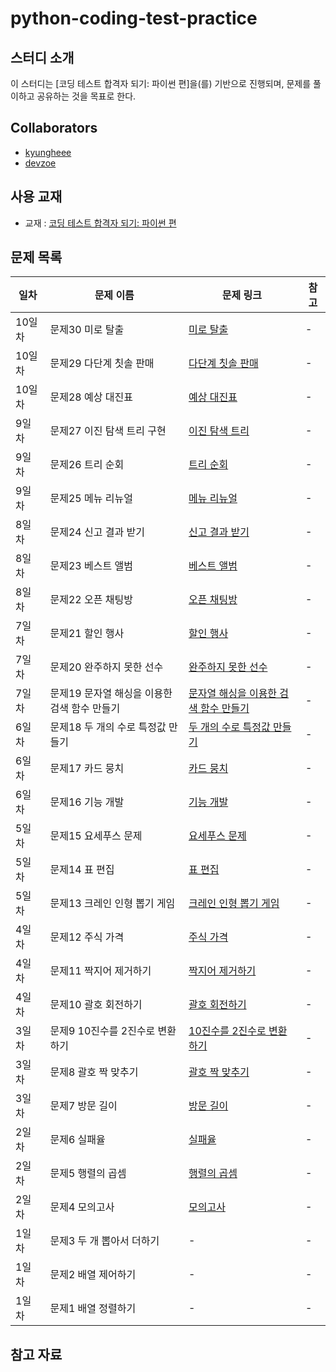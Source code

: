 # python-coding-test-practice

## 스터디 소개
이 스터디는 [코딩 테스트 합격자 되기: 파이썬 편]을(를) 기반으로 진행되며, 문제를 풀이하고 공유하는 것을 목표로 한다.

## Collaborators
- [kyungheee](https://github.com/kyungheee)
- [devzoe](https://github.com/devzoe)

## 사용 교재
- 교재 : [코딩 테스트 합격자 되기: 파이썬 편](https://m.yes24.com/Goods/Detail/123272392)

## 문제 목록

| 일차 | 문제 이름 | 문제 링크 | 참고 |
|------|-----------|-----------|------|
| 10일차 | 문제30 미로 탈출 | [미로 탈출](https://school.programmers.co.kr/learn/courses/30/lessons/159993) | - |
| 10일차 | 문제29 다단계 칫솔 판매 | [다단계 칫솔 판매](https://school.programmers.co.kr/learn/courses/30/lessons/77486) | - |
| 10일차 | 문제28 예상 대진표 | [예상 대진표](https://school.programmers.co.kr/learn/courses/30/lessons/12985) | - |
| 9일차 | 문제27 이진 탐색 트리 구현 | [이진 탐색 트리](https://github.com/dremdeveloper/codingtest_python/blob/main/solution/27.py) | - |
| 9일차 | 문제26 트리 순회 | [트리 순회](https://github.com/dremdeveloper/codingtest_python/blob/main/solution/26.py) | - |
| 9일차 | 문제25 메뉴 리뉴얼 | [메뉴 리뉴얼](https://school.programmers.co.kr/learn/courses/30/lessons/72411) | - |
| 8일차 | 문제24 신고 결과 받기 | [신고 결과 받기](https://school.programmers.co.kr/learn/courses/30/lessons/92334) | - |
| 8일차 | 문제23 베스트 앨범 | [베스트 앨범](https://school.programmers.co.kr/learn/courses/30/lessons/42579) | - |
| 8일차 | 문제22 오픈 채팅방 | [오픈 채팅방](https://school.programmers.co.kr/learn/courses/30/lessons/42888) | - |
| 7일차 | 문제21 할인 행사 | [할인 행사](https://school.programmers.co.kr/learn/courses/30/lessons/131127) | - |
| 7일차 | 문제20 완주하지 못한 선수 | [완주하지 못한 선수](https://school.programmers.co.kr/learn/courses/30/lessons/42576) | - |
| 7일차 | 문제19 문자열 해싱을 이용한 검색 함수 만들기 | [문자열 해싱을 이용한 검색 함수 만들기](https://github.com/dremdeveloper/codingtest_python/blob/main/solution/19.py) | - |
| 6일차 | 문제18 두 개의 수로 특정값 만들기 | [두 개의 수로 특정값 만들기](https://github.com/dremdeveloper/codingtest_python/blob/main/solution/18.py) | - |
| 6일차 | 문제17 카드 뭉치 | [카드 뭉치](https://school.programmers.co.kr/learn/courses/30/lessons/159994) | - |
| 6일차 | 문제16 기능 개발 | [기능 개발](https://school.programmers.co.kr/learn/courses/30/lessons/42586) | - |
| 5일차 | 문제15 요세푸스 문제 | [요세푸스 문제](https://github.com/dremdeveloper/codingtest_python/blob/main/solution/15.py) | - |
| 5일차 | 문제14 표 편집 | [표 편집](https://school.programmers.co.kr/learn/courses/30/lessons/81303) | - |
| 5일차 | 문제13 크레인 인형 뽑기 게임 | [크레인 인형 뽑기 게임](https://school.programmers.co.kr/learn/courses/30/lessons/64061) | - |
| 4일차 | 문제12 주식 가격 | [주식 가격](https://school.programmers.co.kr/learn/courses/30/lessons/42584) | - |
| 4일차 | 문제11 짝지어 제거하기 | [짝지어 제거하기](https://school.programmers.co.kr/learn/courses/30/lessons/12973) | - |
| 4일차 | 문제10 괄호 회전하기 | [괄호 회전하기](https://school.programmers.co.kr/learn/courses/30/lessons/76502) | - |
| 3일차 | 문제9 10진수를 2진수로 변환하기 | [10진수를 2진수로 변환하기](https://github.com/dremdeveloper/codingtest_python/blob/main/solution/09.py) | - |
| 3일차 | 문제8 괄호 짝 맞추기 | [괄호 짝 맞추기](https://github.com/dremdeveloper/codingtest_python/blob/main/solution/08.py) | - |
| 3일차 | 문제7 방문 길이 | [방문 길이](https://school.programmers.co.kr/learn/courses/30/lessons/49994) | - |
| 2일차 | 문제6 실패율 | [실패율](https://school.programmers.co.kr/learn/courses/30/lessons/42889) | - |
| 2일차 | 문제5 행렬의 곱셈 | [행렬의 곱셈](https://school.programmers.co.kr/learn/courses/30/lessons/12949) | - |
| 2일차 | 문제4 모의고사 | [모의고사](https://school.programmers.co.kr/learn/courses/30/lessons/42840) | - |
| 1일차 | 문제3 두 개 뽑아서 더하기 | - | - |
| 1일차 | 문제2 배열 제어하기 | - | - |
| 1일차 | 문제1 배열 정렬하기 | - | - |



## 참고 자료
